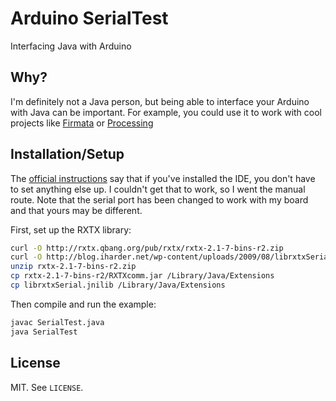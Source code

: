 # Arduino SerialTest

Interfacing Java with Arduino

## Why?

I'm definitely not a Java person, but being able to interface your Arduino with Java can be important. For example, you could use it to work with cool projects like [Firmata](http://firmata.org/) or [Processing](http://processing.org/)

## Installation/Setup

The [official instructions](http://arduino.cc/playground/Interfacing/Java) say that if you've installed the IDE, you don't have to set anything else up. I couldn't get that to work, so I went the manual route. Note that the serial port has been changed to work with my board and that yours may be different.

First, set up the RXTX library:

```bash
curl -O http://rxtx.qbang.org/pub/rxtx/rxtx-2.1-7-bins-r2.zip
curl -O http://blog.iharder.net/wp-content/uploads/2009/08/librxtxSerial.jnilib
unzip rxtx-2.1-7-bins-r2.zip
cp rxtx-2.1-7-bins-r2/RXTXcomm.jar /Library/Java/Extensions
cp librxtxSerial.jnilib /Library/Java/Extensions
```

Then compile and run the example:

```bash
javac SerialTest.java
java SerialTest
```

## License

MIT. See `LICENSE`.

